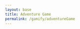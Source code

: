 ```yaml
---
layout: base
title: Adventure Game
permalink: /gamify/adventureGame
---
```


<div id="gameContainer">
    <div id="promptDropDown" class="promptDropDown" style="z-index: 9999"></div>
    <canvas id='gameCanvas'></canvas>
</div>

<script type="module">
    // Adnventure Game assets locations
    import Game from "{{site.baseurl}}/assets/js/adventureGame/Game.js";
    import GameLevelWater from "{{site.baseurl}}/assets/js/adventureGame/GameLevelWater.js";
    import GameLevelDesert from "{{site.baseurl}}/assets/js/adventureGame/GameLevelDesert.js";
    import GameLevelEnd from "{{site.baseurl}}/assets/js/adventureGame/GameLevelEnd.js";
    import { pythonURI, javaURI, fetchOptions } from '{{site.baseurl}}/assets/js/api/config.js';

    const gameLevelClasses = [GameLevelDesert, GameLevelWater, GameLevelEnd];

    const instructionsStyle = `
        position: fixed;
        top: 50%;
        left: 50%;
        transform: translate(-50%, -50%);
        background: rgba(0, 0, 0, 0.9);
        color: white;
        padding: 30px;
        border-radius: 15px;
        z-index: 1000;
        max-width: 600px;
        width: 90%;
        font-family: 'Press Start 2P', cursive;
        border: 3px solid #f5c207;
        box-shadow: 0 0 20px rgba(245, 194, 7, 0.5);
    `;

    // Create the content
    const instructionsHTML = `
        <h2 style="color: #f5c207; margin-bottom: 15px; text-align: center;">Welcome!</h2>
        <div style="margin-bottom: 15px;">
            <h3 style="color: #f5c207;">Controls:</h3>
            <p>• WASD - Move</p>
            <p>• E/U - Interact with NPCs</p>
            <p>• ESC - Exit mini-games</p>
        </div>
        <div style="margin-bottom: 15px;">
            <h3 style="color: #f5c207;">NPCs:</h3>
            <p>• Robot - Meteor Blaster game</p>
            <p>• R2D2 - Star Wars game</p>
            <p>• Tux/Octocat - Quizzes</p>
            <p>• Stock Guy - Stock Market</p>
            <p>• Bitcoin - Casino</p>
        </div>
        <div style="text-align: center;">
            <button id="startGameBtn" style="
                background: #f5c207;
                color: black;
                border: none;
                padding: 8px 16px;
                border-radius: 5px;
                cursor: pointer;
                font-family: 'Press Start 2P', cursive;
                font-size: 12px;
                transition: all 0.3s ease;
            ">Start Game</button>
        </div>
    `;

    // Web Server Environment data
    const environment = {
        path:"{{site.baseurl}}",
        pythonURI: pythonURI,
        javaURI: javaURI,
        fetchOptions: fetchOptions,
        gameContainer: document.getElementById("gameContainer"),
        gameCanvas: document.getElementById("gameCanvas"),
        instructionsStyle: instructionsStyle,
        instructionsHTML: instructionsHTML,
        gameLevelClasses: gameLevelClasses

    }
    // Launch Adventure Game
    Game.main(environment);
</script>